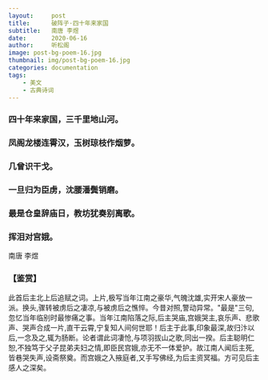 ```yaml
---
layout:     post
title:      破阵子·四十年来家国
subtitle:   南唐 李煜
date:       2020-06-16
author:     听松阁
image: post-bg-poem-16.jpg
thumbnail: img/post-bg-poem-16.jpg
categories: documentation
tags:
    - 美文
    - 古典诗词
---
```



### 四十年来家国，三千里地山河。
### 凤阁龙楼连霄汉，玉树琼枝作烟萝。
### 几曾识干戈。

### 一旦归为臣虏，沈腰潘鬓销磨。
### 最是仓皇辞庙日，教坊犹奏别离歌。
### 挥泪对宫娥。

南唐 李煜

### 【鉴赏】

此首后主北上后追赋之词。上片,极写当年江南之豪华,气魄沈雄,实开宋人豪放一派。换头,骤转被虏后之凄凉,与被虏后之憔悴。今昔对照,警动异常。"最是"三句,忽忆当年临别时最惨痛之事。当年江南陷落之际,后主哭庙,宫娥哭主,哀乐声、悲歌声、哭声合成一片,直干云霄,宁复知人间何世耶！后主于此事,印象最深,故归汴以后,一念及之,辄为肠断。论者谓此词凄怆,与项羽拔山之歌,同出一揆。后主聪明仁恕,不独笃于父子昆弟夫妇之情,即臣民宫娥,亦无不一体爱护。故江南人闻后主死,皆巷哭失声,设斋祭奠。而宫娥之入掖庭者,又手写佛经,为后主资冥福。方可见后主感人之深矣。
